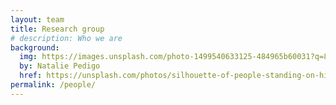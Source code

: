 ```yaml
---
layout: team
title: Research group
# description: Who we are
background:
  img: https://images.unsplash.com/photo-1499540633125-484965b60031?q=80&w=2071&auto=format&fit=crop&ixlib=rb-4.0.3&ixid=M3wxMjA3fDB8MHxwaG90by1wYWdlfHx8fGVufDB8fHx8fA%3D%3Ds
  by: Natalie Pedigo
  href: https://unsplash.com/photos/silhouette-of-people-standing-on-highland-during-golden-hours-wJK9eTiEZHY
permalink: /people/
---
```

